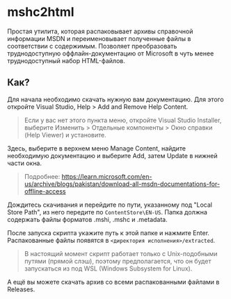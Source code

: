 mshc2html
=========

Простая утилита, которая распаковывает архивы справочной информации MSDN и 
переименовывает полученные файлы в соответствии с содержимым. Позволяет
преобразовать труднодоступную оффлайн-документацию от Microsoft в чуть менее
труднодоступный набор HTML-файлов.

Как?
----

Для начала необходимо скачать нужную вам документацию. Для этого откройте Visual
Studio, Help > Add and Remove Help Content.

> Если у вас нет этого пункта меню, откройте Visual Studio Installer, выберите
> Изменить > Отдельные компоненты > Окно справки (Help Viewer) и установите.

Здесь, выберите в верхнем меню Manage Content, найдите необходимую документацию
и выберите Add, затем Update в нижней части окна. 

> Подробнее: https://learn.microsoft.com/en-us/archive/blogs/pakistan/download-all-msdn-documentations-for-offline-access

Дождитесь скачивания и
перейдите по пути, указанному под "Local Store Path", из него передите по
`ContentStore\EN-US`. Папка должна содержать файлы форматов .mshi, .mshc и
.metadata. 

После запуска скрипта укажите путь к этой папке и нажмите Enter. Распакованные
файлы появятся в `<директория исполнения>/extracted`. 

> В настоящий момент скрипт работает только с Unix-подобными путями (прямой
> слэш), поэтому предполагается, что он будет запускаться из под WSL (Windows
> Subsystem for Linux).

А ещё вы можете скачать архив со всеми распакованными файлами в Releases.

